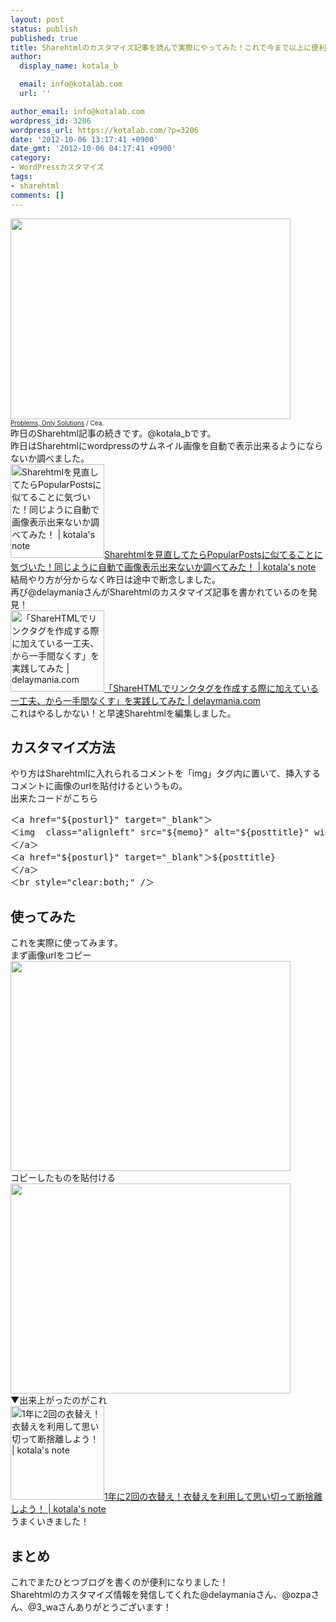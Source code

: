 ```yaml
---
layout: post
status: publish
published: true
title: Sharehtmlのカスタマイズ記事を読んで実際にやってみた！これで今まで以上に便利になった！
author:
  display_name: kotala_b

  email: info@kotalab.com
  url: ''

author_email: info@kotalab.com
wordpress_id: 3206
wordpress_url: https://kotalab.com/?p=3206
date: '2012-10-06 13:17:41 +0900'
date_gmt: '2012-10-06 04:17:41 +0900'
category:
- WordPressカスタマイズ
tags:
- sharehtml
comments: []
---
```

<p><a href="https://kotalab.com/wp-content/uploads/sharehtml_20121006.jpg" target="_blank"><img src="https://kotalab.com/wp-content/uploads/sharehtml_20121006.jpg" alt="" title="sharehtml_20121006" width="448" height="321" class="alignnone size-full wp-image-3220" /></a><br />
<span style="font-size:10px;"><a href="https://www.flickr.com/photos/centralasian/3986792701/" target="_blank">Problems, Only Solutions</a> / Cea.</span><br />
昨日のSharehtml記事の続きです。@kotala_bです。<br />
昨日はSharehtmlにwordpressのサムネイル画像を自動で表示出来るようにならないか調べました。<br />
<a href="https://kotalab.com/sharehtml-popularposts" target="_blank"><img  class="alignleft" src="https://kotalab.com/wp-content/uploads/sharehtml_121005.jpg" alt="Sharehtmlを見直してたらPopularPostsに似てることに気づいた！同じように自動で画像表示出来ないか調べてみた！ | kotala's note" width="150" /></a><a href="https://kotalab.com/sharehtml-popularposts" target="_blank">Sharehtmlを見直してたらPopularPostsに似てることに気づいた！同じように自動で画像表示出来ないか調べてみた！ | kotala's note</a><br style="clear:both;" />結局やり方が分からなく昨日は途中で断念しました。<br />
再び@delaymaniaさんがSharehtmlのカスタマイズ記事を書かれているのを発見！<br />
<a href="http://delaymania.com/201210/blog/sharehtml_3_wa/" target="_blank"><img  class="alignleft" src="https://capture.heartrails.com/150x130?http://delaymania.com/201210/blog/sharehtml_3_wa/" alt="「ShareHTMLでリンクタグを作成する際に加えている一工夫、から一手間なくす」を実践してみた | delaymania.com" width="150" height="130" /></a><a href="http://delaymania.com/201210/blog/sharehtml_3_wa/" target="_blank">「ShareHTMLでリンクタグを作成する際に加えている一工夫、から一手間なくす」を実践してみた | delaymania.com</a><a href="https://b.hatena.ne.jp/entry/http://delaymania.com/201210/blog/sharehtml_3_wa/" target="_blank"><img border="0" src="https://b.hatena.ne.jp/entry/image/http://delaymania.com/201210/blog/sharehtml_3_wa/" alt="" /></a><br style="clear:both;" />これはやるしかない！と早速Sharehtmlを編集しました。<br />
<!--more--></p>
<h2>カスタマイズ方法</h2>
<p>やり方はSharehtmlに入れられるコメントを「img」タグ内に置いて、挿入するコメントに画像のurlを貼付けるというもの。<br />
出来たコードがこちら</p>
<pre>
＜a href="${posturl}" target="_blank"＞
＜img  class="alignleft" src="${memo}" alt="${posttitle}" width="150" /＞
＜/a＞
＜a href="${posturl}" target="_blank"＞${posttitle}
＜/a＞
＜br style="clear:both;" /＞
</pre>
<h2>使ってみた</h2>
<p>これを実際に使ってみます。<br />
まず画像urlをコピー<br />
<a href="https://kotalab.com/wp-content/uploads/sharehtml_121006_01.png" target="_blank"><img src="https://kotalab.com/wp-content/uploads/sharehtml_121006_01.png" alt="" title="sharehtml_121006_01" width="448" height="336" class="alignnone size-full wp-image-3212" /></a><br />
コピーしたものを貼付ける<br />
<a href="https://kotalab.com/wp-content/uploads/sharehtml_121006_02.png" target="_blank"><img src="https://kotalab.com/wp-content/uploads/sharehtml_121006_02.png" alt="" title="sharehtml_121006_02" width="448" height="336" class="alignnone size-full wp-image-3213" /></a><br />
▼出来上がったのがこれ<br />
<a href="https://kotalab.com/koromogae" target="_blank"><img  class="alignleft" src="https://kotalab.com/wp-content/uploads/koromogae_121006.jpg" alt="1年に2回の衣替え！衣替えを利用して思い切って断捨離しよう！ | kotala's note" width="150" /></a><a href="https://kotalab.com/koromogae" target="_blank">1年に2回の衣替え！衣替えを利用して思い切って断捨離しよう！ | kotala's note</a><br style="clear:both;" />うまくいきました！</p>
<h2>まとめ</h2>
<p>これでまたひとつブログを書くのが便利になりました！<br />
Sharehtmlのカスタマイズ情報を発信してくれた@delaymaniaさん、@ozpaさん、@3_waさんありがとうございます！</p>
